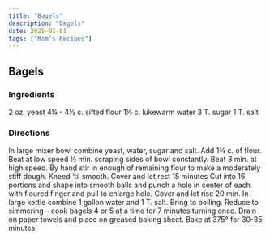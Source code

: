 ```yaml
---
title: "Bagels"
description: "Bagels"
date: 2025-01-01
tags: ["Mom's Recipes"]
---
```


## Bagels

### Ingredients

2 oz. yeast
4¼ - 4½ c. sifted flour
1½ c. lukewarm water
3 T. sugar
1 T. salt
 
### Directions

In large mixer bowl combine yeast, water, sugar and salt. 
Add 1¾ c. of flour. 
Beat at low speed ½ min. scraping sides of bowl constantly. 
Beat 3 min. at high speed. 
By hand stir in enough of remaining flour to make a moderately stiff dough. 
Kneed ‘til smooth. 
Cover and let rest 15 minutes
Cut into 16 portions and shape into smooth balls and punch a hole in center of each with floured finger and pull to enlarge hole. 
Cover and let rise 20 min.
In large kettle combine 1 gallon water and 1 T. salt.
Bring to boiling.  Reduce to simmering – cook bagels 4 or 5 at a time for 7 minutes turning once. 
Drain on paper towels and place on greased baking sheet. 
Bake at 375° for 30-35 minutes. 



